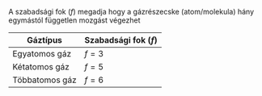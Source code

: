 A szabadsági fok ($f$) megadja hogy a gázrészecske (atom/molekula) hány egymástól független mozgást végezhet

| Gáztípus       | Szabadsági fok ($f$) |
|----------------|----------------------|
| Egyatomos gáz  | $f = 3$              |
| Kétatomos gáz  | $f = 5$              |
| Többatomos gáz | $f = 6$              |
